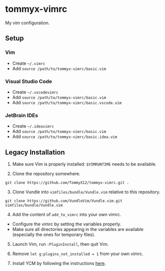 # tommyx-vimrc

My vim configuration.

## Setup

### Vim
- Create `~/.vimrc`
- Add `source /path/to/tommyx-vimrc/basic.vim`

### Visual Studio Code
- Create `~/.vscodevimrc`
- Add `source /path/to/tommyx-vimrc/basic.vim`
- Add `source /path/to/tommyx-vimrc/basic.vscode.vim`

### JetBrain IDEs
- Create `~/.ideavimrc`
- Add `source /path/to/tommyx-vimrc/basic.vim`
- Add `source /path/to/tommyx-vimrc/basic.idea.vim`

## Legacy Installation

1. Make sure Vim is properly installed: `$VIMRUNTIME` needs to be available.

2. Clone the repository somewhere.
```
git clone https://github.com/TommyX12/tommyx-vimrc.git .
```

3. Clone Vundle into `vimfiles/bundle/Vundle.vim` relative to this repository.
```
git clone https://github.com/VundleVim/Vundle.vim.git vimfiles/bundle/Vundle.vim
```

4. Add the content of `add_to_vimrc` into your own vimrc.
* Configure the vimrc by setting the variables properly.
* Make sure all directories appearing in the variables are available
    (especially the ones for temporary files).

5. Launch Vim, run `:PluginInstall`, then quit Vim.

6. Remove `let g:plugins_not_installed = 1` from your own vimrc.

7. Install YCM by following the instructions [here](https://github.com/Valloric/YouCompleteMe#installation).
